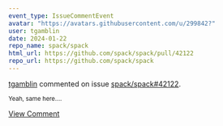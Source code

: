 ```yaml
---
event_type: IssueCommentEvent
avatar: "https://avatars.githubusercontent.com/u/299842?"
user: tgamblin
date: 2024-01-22
repo_name: spack/spack
html_url: https://github.com/spack/spack/pull/42122
repo_url: https://github.com/spack/spack
---
```


<a href='https://github.com/tgamblin' target='_blank'>tgamblin</a> commented on issue <a href='https://github.com/spack/spack/pull/42122' target='_blank'>spack/spack#42122</a>.

<small>Yeah, same here....</small>

<a href='https://github.com/spack/spack/pull/42122' target='_blank'>View Comment</a>